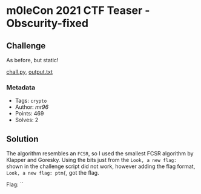 # m0leCon 2021 CTF Teaser - Obscurity-fixed

## Challenge

As before, but static!

[chall.py](chall.py), [output.txt](output.txt)

### Metadata

- Tags: `crypto`
- Author: *mr96*
- Points: 469
- Solves: 2

## Solution

The algorithm resembles an `FCSR`, so I used the smallest FCSR algorithm by Klapper and Goresky. Using the bits just from the `Look, a new flag: ` shown in the challenge script did not work, however adding the flag format, `Look, a new flag: ptm{`, got the flag.

Flag: ``